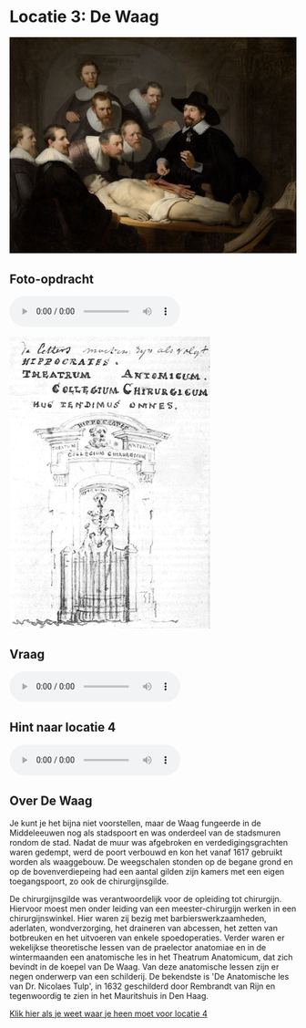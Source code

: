 # Locatie 3: De Waag
![](../img/de-waag-banner.jpg)

## Foto-opdracht
<audio controls>
  <source src="https://raw.githubusercontent.com/robogast/blasius-speurtocht/master/mp3/stap3-foto.mp3" type="audio/mpeg">
</audio>

![](../img/locatie-3-foto.png)

## Vraag
<audio controls>
  <source src="https://raw.githubusercontent.com/robogast/blasius-speurtocht/master/mp3/stap3-vraag.mp3" type="audio/mpeg">
</audio>

## Hint naar locatie 4
<audio controls>
  <source src="https://raw.githubusercontent.com/robogast/blasius-speurtocht/master/mp3/stap4-hint.mp3" type="audio/mpeg">
</audio>

## Over De Waag
Je kunt je het bijna niet voorstellen, maar de Waag fungeerde in de Middeleeuwen nog als stadspoort en was onderdeel van de stadsmuren rondom de stad. Nadat de muur was afgebroken en verdedigingsgrachten waren gedempt, werd de poort verbouwd en kon het vanaf 1617 gebruikt worden als waaggebouw. De weegschalen stonden op de begane grond en op de bovenverdiepeing had een aantal gilden zijn kamers met een eigen toegangspoort, zo ook de chirurgijnsgilde.

De chirurgijnsgilde was verantwoordelijk voor de opleiding tot chirurgijn. Hiervoor moest men onder leiding van een meester-chirurgijn werken in een chirurgijnswinkel. Hier waren zij bezig met barbierswerkzaamheden, aderlaten, wondverzorging, het draineren van abcessen, het zetten van botbreuken en het uitvoeren van enkele spoedoperaties. Verder waren er wekelijkse theoretische lessen van de praelector anatomiae en in de wintermaanden een anatomische les in het Theatrum Anatomicum, dat zich bevindt in de koepel van De Waag. Van deze anatomische lessen zijn er negen onderwerp van een schilderij. De bekendste is 'De Anatomische les van Dr. Nicolaes Tulp', in 1632 geschilderd door Rembrandt van Rijn en tegenwoordig te zien in het Mauritshuis in Den Haag. 

[Klik hier als je weet waar je heen moet voor locatie 4](locatie-4)


